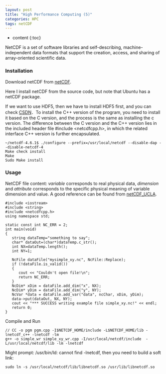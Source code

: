 ```yaml
---
layout: post
title: "High Performance Computing (5)"
categories: HPC
tags: netCDF
--- 
```


* content
{:toc}

NetCDF is a set of software libraries and self-describing, machine-independent data formats that support the creation, access, and sharing of array-oriented scientific data.




### **Installation**

Download netCDF from [netCDF](https://www.unidata.ucar.edu/downloads/netcdf/index.jsp). 

Here I install netCDF from the source code, but note that Ubuntu has a netCDF package.

If we want to use HDF5, then we have to install HDF5 first, and you can check [CSDN](https://blog.csdn.net/toby54king/article/details/78980365)．To install the C++ version of the program, you need to install it based on the C version, and the process is the same as installing the c version. The difference between the C version and the C++ version lies in the included header file #include <netcdfcpp.h>, in which the related interface C++ version is further encapsulated.
```
~/netcdf-4.6.1$ ./configure --prefix=/usr/local/netcdf --disable-dap --disable-netcdf-4
Make check install
Make
Sudo Make install
```

### **Usage**

NetCDF file content: *variable* corresponds to real physical data, *dimension* and *attribute* corresponds to the specific physical meaning of variable dimension and value. A good reference can be found from [netCDF_UCLA](https://www.hoffman2.idre.ucla.edu/netcdf).
```
#include <iostream>
#include <string>
#include <netcdfcpp.h>
using namespace std;

static const int NC_ERR = 2;
int main(void)
{
   string dataTemp="something to say";
   char* dataOut=(char*)dataTemp.c_str();
   int NX=dataTemp.length();
   int NY=1;
   
   NcFile dataFile("mysimple_xy.nc", NcFile::Replace);
   if (!dataFile.is_valid())
   {
      cout << "Couldn't open file!\n";
      return NC_ERR;
   }
   NcDim* xDim = dataFile.add_dim("x", NX);
   NcDim* yDim = dataFile.add_dim("y", NY);
   NcVar *data = dataFile.add_var("data", ncChar, xDim, yDim);
   data->put(dataOut, NX, NY);
   cout << "*** SUCCESS writing example file simple_xy.nc!" << endl;
   return 0;
}
```

Compile and Run
```
// CC -o pgm pgm.cpp -I$NETCDF_HOME/include -L$NETCDF_HOME/lib -lnetcdf_c++ -lnetcdf -lm 
g++ -o simple_wr simple_xy_wr.cpp -I/usr/local/netcdf/include  -L/usr/local/netcdf/lib -lm -lnetcdf
```
Might prompt: /usr/bin/ld: cannot find -lnetcdf, then you need to build a soft link:
```
sudo ln -s /usr/local/netcdf/lib/libnetcdf.so /usr/lib/libnetcdf.so
```
